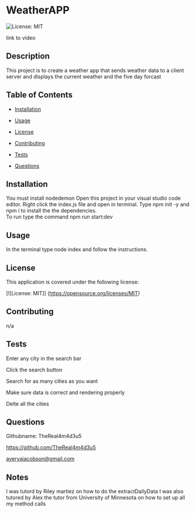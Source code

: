 # WeatherAPP

   

  ![License: MIT](https://img.shields.io/badge/License-MIT-yellow.svg) 

  

link to video  



  

## Description 

  This project is to create a weather app that sends weather data to a client server and displays the current weather and the five day forcast


## Table of Contents  

   

  - [Installation](#installation) 

   

  - [Usage](#usage) 

   

  - [License](#license) 

   

  - [Contributing](#contributing) 

   

  - [Tests](#tests) 

   

  - [Questions](#questions) 

   

  ## Installation  

  You must install nodedemon
  Open this project in your visual studio code editor. Right click the index.js file and open in terminal. Type npm init -y and npm i to install the the dependencies.   
  To run type the command npm run start:dev
   

  ## Usage  

  In the terminal type node index and follow the instructions.  

   

  ## License 

  This application is covered under the following license:  

   

  [![License: MIT]] (https://opensource.org/licenses/MIT) 

   

  ## Contributing  

  n/a 

   

  ## Tests  

  Enter any city in the search bar

  Click the search button 

  Search for as many cities as you want

  Make sure data is correct and rendering properly 

  Delte all the cities 

   

  ## Questions 

  Githubname: TheReal4m4d3u5

   

  https://github.com/TheReal4m4d3u5 

   

  averyajacobson@gmail.com 


  ## Notes 

  I was tutord by Riley martiez on how to do the extractDailyData
  I was also tutored by Alex the tutor from University of Minnesota on how to set up all my method calls 